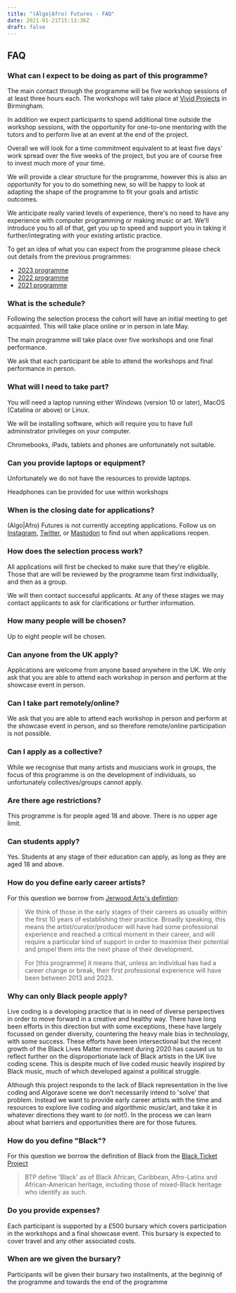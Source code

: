 ```yaml
---
title: "(Algo|Afro) Futures - FAQ"
date: 2021-01-21T15:13:36Z
draft: false
---
```


## FAQ

### What can I expect to be doing as part of this programme?
The main contact through the programme will be five workshop sessions of at least three hours each. The workshops will take place at [Vivid Projects](https://vividprojects.org.uk) in Birmingham.

In addition we expect participants to spend additional time outside the workshop sessions, with the opportunity for one-to-one mentoring with the tutors and to perform live at an event at the end of the project. 

Overall we will look for a time commitment equivalent to at least five days' work spread over the five weeks of the project, but you are of course free to invest much more of your time.

We will provide a clear structure for the programme, however this is also an opportunity for you to do something new, so will be happy to look at adapting the shape of the programme to fit your goals and artistic outcomes.

We anticipate really varied levels of experience, there's no need to have any experience with computer programming or making music or art. We'll introduce you to all of that, get you up to speed and support you in taking it further/integrating with your existing artistic practice.

To get an idea of what you can expect from the programme please check out details from the previous programmes:

* [2023 programme](/2023-programme)
* [2022 programme](/2022-programme)
* [2021 programme](/2021-programme)

### What is the schedule?
Following the selection process the cohort will have an initial meeting to get acquainted. This will take place online or in person in late May.

The main programme will take place over five workshops and one final performance. 

We ask that each participant be able to attend the workshops and final performance in person.

### What will I need to take part?
You will need a laptop running either Windows (version 10 or later), MacOS (Catalina or above) or Linux.

We will be installing software, which will require you to have full administrator privileges on your computer.

Chromebooks, iPads, tablets and phones are unfortunately not suitable.

### Can you provide laptops or equipment?
Unfortunately we do not have the resources to provide laptops.

Headphones can be provided for use within workshops

### When is the closing date for applications?
(Algo|Afro) Futures is not currently accepting applications. Follow us on [Instagram](https://instagram.com/algoafrofutures), [Twitter](https://twitter.com/algoafrofutures), or [Mastodon](https://post.lurk.org/@algoafrofutures) to find out when applications reopen.

### How does the selection process work?
All applications will first be checked to make sure that they're eligible. Those that are will be reviewed by the programme team first individually, and then as a group.

We will then contact successful applicants. At any of these stages we may contact applicants to ask for clarifications or further information.

### How many people will be chosen?
Up to eight people will be chosen.

### Can anyone from the UK apply?
Applications are welcome from anyone based anywhere in the UK. We only ask that you are able to attend each workshop in person and perform at the showcase event in person.

### Can I take part remotely/online?
We ask that you are able to attend each workshop in person and perform at the showcase event in person, and so therefore remote/online participation is not possible.

### Can I apply as a collective?
While we recognise that many artists and musicians work in groups, the focus of this programme is on the development of individuals, so unfortunately collectives/groups cannot apply.

### Are there age restrictions?
This programme is for people aged 18 and above. There is no upper age limit.

### Can students apply?
Yes. Students at any stage of their education can apply, as long as they are aged 18 and above.

### How do you define early career artists?
For this question we borrow from [Jerwood Arts's defintion](https://jerwoodarts.org/faq/):

> We think of those in the early stages of their careers as usually within the first 10 years of establishing their practice. Broadly speaking, this means the artist/curator/producer will have had some professional experience and reached a critical moment in their career, and will require a particular kind of support in order to maximise their potential and propel them into the next phase of their development.

> For [this programme] it means that, unless an individual has had a career change or break, their first professional experience will have been between 2013 and 2023.

### Why can only Black people apply?
Live coding is a developing practice that is in need of diverse perspectives in order to move forward in a creative and healthy way. There have long been efforts in this direction but with some exceptions, these have largely focussed on gender diversity, countering the heavy male bias in technology, with some success. These efforts have been intersectional but the recent growth of the Black Lives Matter movement during 2020 has caused us to reflect further on the disproportionate lack of Black artists in the UK live coding scene. This is despite much of live coded music heavily inspired by Black music, much of which developed against a political struggle.

Although this project responds to the lack of Black representation in the live coding and Algorave scene we don’t necessarily intend to 'solve' that problem. Instead we want to provide early career artists with the time and resources to explore live coding and algorithmic music/art, and take it in whatever directions they want to (or not!). In the process we can learn about what barriers and opportunities there are for those futures.

### How do you define "Black"?
For this question we borrow the definition of Black from the [Black Ticket Project](https://royalcourttheatre.com/black-ticket-project/)

> BTP define 'Black' as of Black African, Caribbean, Afro-Latinx and African-American heritage, including those of mixed-Black heritage who identify as such.

### Do you provide expenses?
Each participant is supported by a £500 bursary which covers participation in the workshops and a final showcase event. This bursary is expected to cover travel and any other associated costs.

### When are we given the bursary?
Participants will be given their bursary two installments, at the beginnig of the programme and towards the end of the programme
